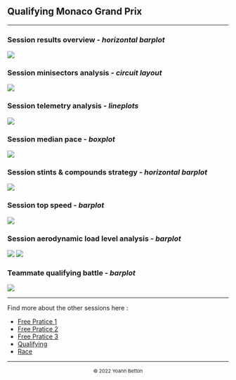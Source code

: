 ## Qualifying Monaco Grand Prix

---

### Session results overview - *horizontal barplot*

<img src="/output/2022-05-29_Monaco_Grand_Prix/qualifying_results_overview_white.png?raw=true"/>

### Session minisectors analysis - *circuit layout*

<img src="/output/2022-05-29_Monaco_Grand_Prix/qualifying_minisectors_analysis_white.png?raw=true"/>

### Session telemetry analysis - *lineplots*

<img src="/output/2022-05-29_Monaco_Grand_Prix/qualifying_telemetry_analysis_white.png?raw=true"/>

### Session median pace - *boxplot*

<img src="/output/2022-05-29_Monaco_Grand_Prix/qualifying_median_pace_white.png?raw=true"/>

### Session stints & compounds strategy - *horizontal barplot*

<img src="/output/2022-05-29_Monaco_Grand_Prix/qualifying_stints_compounds_stategy_white.png?raw=true"/>

### Session top speed - *barplot*

<img src="/output/2022-05-29_Monaco_Grand_Prix/topspeed_qualifying_white.png?raw=true"/>

### Session aerodynamic load level analysis - *barplot*

<img src="/output/2022-05-29_Monaco_Grand_Prix/qualifying_maximum_throttle_white.png?raw=true"/>

<img src="/output/2022-05-29_Monaco_Grand_Prix/qualifying_speed_ratio_white.png?raw=true"/>

### Teammate qualifying battle - *barplot*

<img src="/output/2022-05-29_Monaco_Grand_Prix/teammates_qualifying_battle_white.png?raw=true"/>

--- 

Find more about the other sessions here :
  - [Free Pratice 1](/page/FP1/2022-05-29_Monaco_Grand_Prix)  
  - [Free Pratice 2](/page/FP2/2022-05-29_Monaco_Grand_Prix) 
  - [Free Pratice 3](/page/FP3/2022-05-29_Monaco_Grand_Prix)
  - [Qualifying](/page/Qualifying/2022-05-29_Monaco_Grand_Prix) 
  - [Race](/page/Race/2022-05-29_Monaco_Grand_Prix)

---

<div style="text-align: center">
  <p style="font-size:11px">&copy; 2022 Yoann Betton</p>
</div>

<!-- ---

<p style="font-size:11px">Page generated from <a href="https://github.com/yoannbtn/yoannbtn.github.io">github.com/yoannbtn</a>.</p> -->